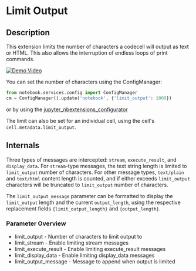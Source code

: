 Limit Output
============


Description
-----------

This extension limits the number of characters a codecell will output as text
or HTML.
This also allows the interruption of endless loops of print commands.

[![Demo Video](https://img.youtube.com/vi/U26ujuPXf00/0.jpg)](https://youtu.be/U26ujuPXf00)

You can set the number of characters using the ConfigManager:

```python
from notebook.services.config import ConfigManager
cm = ConfigManager().update('notebook', {'limit_output': 1000})
```

or by using the [jupyter_nbextensions_configurator](https://github.com/Jupyter-contrib/jupyter_nbextensions_configurator)

The limit can also be set for an individual cell, using the cell's
`cell.metadata.limit_output`.


Internals
---------

Three types of messages are intercepted: `stream`, `execute_result`, and
`display_data`. For `stream`-type messages, the text string length is limited
to `limit_output` number of characters.
For other message types, `text/plain` and `text/html` content length is
counted, and if either exceeds `limit_output` characters will be truncated to
`limit_output` number of characters.

The `limit_output_message` parameter can be formatted to display the
`limit_output` length and the current `output_length`, using the respective
replacement fields `{limit_output_length}` and `{output_length}`.

### Parameter Overview

* limit_output - Number of characters to limit output to
* limit_stream - Enable limiting stream messages
* limit_execute_result - Enable limiting execute_result messages
* limit_display_data - Enable limiting display_data messages
* limit_output_message - Message to append when output is limited

